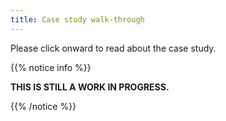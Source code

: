 ```yaml
---
title: Case study walk-through
---
```



Please click onward to read about the case study. 

{{% notice info %}}

<b> THIS IS STILL A WORK IN PROGRESS. </b> 

{{% /notice %}}




